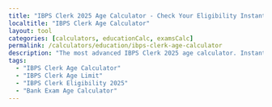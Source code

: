 ```yaml
---
title: "IBPS Clerk 2025 Age Calculator - Check Your Eligibility Instantly"
localtitle: "IBPS Clerk Age Calculator"
layout: tool
categories: [calculators, educationCalc, examsCalc]
permalink: /calculators/education/ibps-clerk-age-calculator
description: "The most advanced IBPS Clerk 2025 age calculator. Instantly verify your age eligibility, find your valid DOB range, and get a checklist of required documents."
tags:
  - "IBPS Clerk Age Calculator"
  - "IBPS Clerk Age Limit"
  - "IBPS Clerk Eligibility 2025"
  - "Bank Exam Age Calculator"
---
```


<link rel="stylesheet" href="https://cdnjs.cloudflare.com/ajax/libs/font-awesome/6.5.1/css/all.min.css">

<div class="ibps-ac1-wrapper">
    <style>
        :root {
            /* Light Mode */
            --ibps-bg: #f0f2f5;
            --ibps-surface: rgba(255, 255, 255, 0.7);
            --ibps-primary: #002366; /* Deep Navy */
            --ibps-accent: #00A99D;  /* Teal */
            --ibps-text-primary: #121212;
            --ibps-text-secondary: #5a6a7a;
            --ibps-border: rgba(255, 255, 255, 0.3);
            --ibps-border-strong: #d9e2ec;
            --ibps-success: #00A99D;
            --ibps-danger: #d94c4c;
            --ibps-danger-bg: #fde8e8;
        }

        .dark-mode {
            /* Dark Mode */
            --ibps-bg: #0d1117;
            --ibps-surface: rgba(22, 27, 34, 0.7);
            --ibps-primary: #58a6ff;
            --ibps-accent: #39d3c8;
            --ibps-text-primary: #c9d1d9;
            --ibps-text-secondary: #8b949e;
            --ibps-border: rgba(139, 148, 158, 0.3);
            --ibps-border-strong: #30363d;
            --ibps-success: #39d3c8;
            --ibps-danger: #ff7b72;
            --ibps-danger-bg: #4a2121;
        }

        /* --- BASE & BACKGROUND --- */
        .ibps-ac1-wrapper {
            font-family: 'Poppins', sans-serif;
            background-color: var(--ibps-bg);
            color: var(--ibps-text-primary);
            transition: background-color 0.3s ease;
            overflow-x: hidden;
            position: relative;
        }
        .ibps-ac1-wrapper::before { /* Animated Gradient Blobs */
            content: ''; position: absolute; top: -10%; right: -10%; width: 400px; height: 400px;
            background: radial-gradient(circle, var(--ibps-accent) 0%, transparent 70%);
            border-radius: 50%; opacity: 0.15; filter: blur(100px); animation: blob-move-1 20s infinite alternate;
        }
        .ibps-ac1-wrapper::after {
            content: ''; position: absolute; bottom: -10%; left: -10%; width: 400px; height: 400px;
            background: radial-gradient(circle, var(--ibps-primary) 0%, transparent 70%);
            border-radius: 50%; opacity: 0.15; filter: blur(100px); animation: blob-move-2 25s infinite alternate;
        }
        @keyframes blob-move-1 { from { transform: translate(0, 0) scale(1); } to { transform: translate(100px, 50px) scale(1.2); } }
        @keyframes blob-move-2 { from { transform: translate(0, 0) scale(1.2); } to { transform: translate(-50px, -100px) scale(1); } }

        .ibps-ac1-container { max-width: 1200px; margin: 0 auto; padding: 2rem 0.5rem; position: relative; z-index: 2; }

        /* --- LAYOUT --- */
        .ibps-ac1-layout {
            display: flex;
            flex-direction: column;
            gap: 2rem;
        }
        .ibps-ac1-main { order: 1; }
        .ibps-ac1-sidebar { order: 2; }
        .ibps-ac1-content { order: 3; }

        @media (min-width: 1024px) {
            .ibps-ac1-layout {
                display: grid;
                grid-template-columns: minmax(0, 2fr) 1fr;
                grid-template-areas:
                    "main sidebar"
                    "content sidebar";
                gap: 2rem;
                align-items: start;
            }
            .ibps-ac1-main { grid-area: main; }
            .ibps-ac1-sidebar { grid-area: sidebar; position: sticky; top: 2rem; }
            .ibps-ac1-content { grid-area: content; }
        }

        .ibps-ac1-main, .ibps-ac1-sidebar, .ibps-ac1-content {
            display: flex; flex-direction: column; gap: 2rem;
        }

        /* --- HEADER --- */
        .ibps-ac1-header { text-align: center; margin-bottom: 2rem; }
        .ibps-ac1-header h1 { font-size: 2.75rem; font-weight: 800; color: var(--ibps-text-primary); }
        .ibps-ac1-header p { font-size: 1.1rem; color: var(--ibps-text-secondary); max-width: 600px; margin: 0.5rem auto 0; }
        
        /* --- CARD & GLASSMORPHISM --- */
        .ibps-ac1-card {
            background-color: var(--ibps-surface);
            border: 1px solid var(--ibps-border);
            border-radius: 16px;
            box-shadow: 0 8px 32px 0 rgba(0,0,0,0.1);
            backdrop-filter: blur(10px);
            -webkit-backdrop-filter: blur(10px);
            transition: all 0.3s ease;
            padding: 1rem;
        }
        .ibps-ac1-card-padded { padding: 2.5rem; }

        /* --- CALCULATOR --- */
        .ibps-ac1-form-grid { display: grid; grid-template-columns: 1fr; gap: 1.5rem; margin: 1.5rem 0; }
        @media (min-width: 600px) { .ibps-ac1-form-grid { grid-template-columns: 1fr 1fr; } }
        .ibps-ac1-input-group label { display: block; font-weight: 600; margin-bottom: 0.5rem; }
        .ibps-ac1-input {
            width: 100%; padding: 0.8rem 1rem; font-size: 1rem; font-family: inherit;
            background-color: transparent; border: 1px solid var(--ibps-border-strong);
            border-radius: 8px; color: var(--ibps-text-primary); transition: all 0.3s ease;
        }
        .ibps-ac1-input:focus {
            outline: none; border-color: var(--ibps-accent);
        }
        
        .ibps-ac1-submit-btn {
            width: 100%; padding: 1rem; font-size: 1.1rem; font-weight: 700; color: #fff;
            background: linear-gradient(90deg, var(--ibps-accent), var(--ibps-primary));
            border: none; border-radius: 8px; cursor: pointer; transition: all 0.3s ease;
        }
        .ibps-ac1-submit-btn:hover { box-shadow: 0 6px 20px -5px var(--ibps-accent); transform: translateY(-2px); }
        
        #ibps-error-box {
            display: none;
            margin-top: 1.5rem;
            padding: 1rem;
            background-color: var(--ibps-danger-bg);
            color: var(--ibps-danger);
            border-radius: 8px;
            font-weight: 500;
        }
        
        /* --- RESULTS --- */
        .ibps-ac1-results { display: none; margin-top: 2rem; }
        .ibps-ac1-status { padding: 1.5rem; text-align: center; border-radius: 8px; font-size: 1.25rem; font-weight: 700; margin-bottom: 1.5rem; }
        .ibps-ac1-status.eligible { background-color: var(--ibps-success); color: #fff; }
        .ibps-ac1-status.not-eligible { background-color: var(--ibps-danger); color: #fff; }
        
        .ibps-ac1-details-grid { display: grid; grid-template-columns: 1fr 1fr; gap: 1rem; margin-bottom: 1.5rem; }
        .ibps-ac1-details-grid .item { padding: 1rem; background-color: var(--ibps-bg); border-radius: 8px; }
        .ibps-ac1-details-grid .label { display: block; color: var(--ibps-text-secondary); font-size: 0.9rem; }
        .ibps-ac1-details-grid .value { font-size: 1.1rem; font-weight: 600; color: var(--ibps-text-primary); }

        /* --- DOCUMENT CHECKLIST --- */
        #doc-checklist h4 { font-size: 1.1rem; margin-bottom: 1rem; color: var(--ibps-text-primary); }
        #doc-checklist ul { list-style: none; padding: 0; margin: 0; }
        #doc-checklist li {
            display: flex; align-items: center; gap: 0.75rem; padding: 0.75rem;
            background-color: var(--ibps-bg); border-radius: 8px; margin-bottom: 0.5rem;
            color: var(--ibps-text-secondary);
        }
        #doc-checklist li .fa-check-circle { color: var(--ibps-success); }
        
        /* --- SIDEBAR & CONTENT --- */
        .ibps-ac1-sidebar-card h3 { font-size: 1.25rem; font-weight: 700; margin-bottom: 1rem; color: var(--ibps-text-primary); }
        .ibps-ad-placeholder { min-height: 250px; display: flex; align-items: center; justify-content: center; border: 1px dashed var(--ibps-border-strong); border-radius: 8px; color: var(--ibps-text-secondary); }
        
        .related-tools-list { list-style: none; padding: 0.5rem; margin: 0; }
        .related-tools-list a {
            display: flex; align-items: center; gap: 0.75rem; padding: 0.75rem;
            text-decoration: none; color: var(--ibps-text-secondary); font-weight: 500;
            border-radius: 8px; transition: all 0.2s ease;
        }
        .related-tools-list a:hover { background-color: var(--ibps-bg); color: var(--ibps-accent); }
        
        .ibps-ac1-content h2, .ibps-ac1-content h3 { font-size: 1.75rem; font-weight: 700; margin-bottom: 1rem; color: var(--ibps-text-primary); }
        .ibps-ac1-content p, .ibps-ac1-content ul { font-size: 1.1rem; color: var(--ibps-text-secondary); line-height: 1.8; margin-bottom: 1.5rem; }
        .ibps-ac1-content ul, .ibps-ac1-content ol { padding-left: 20px; }
    </style>

    <div class="ibps-ac1-container">
        <header class="ibps-ac1-header">
            <h1>IBPS Clerk 2025 Age Calculator</h1>
            <p>Instantly check your eligibility for CRP Clerk-XV and get your required documents list.</p>
        </header>

        <div class="ibps-ac1-layout">
            <main class="ibps-ac1-main">
                <div class="ibps-ac1-card ibps-ac1-card-padded">
                    <div class="ibps-ac1-form-grid">
                        <div class="ibps-ac1-input-group">
                            <label for="ibps-dob">Your Date of Birth</label>
                            <input type="date" id="ibps-dob" class="ibps-ac1-input">
                        </div>
                        <div class="ibps-ac1-input-group">
                            <label for="ibps-category">Your Category</label>
                            <select id="ibps-category" class="ibps-ac1-input">
                                <option value="General/EWS">General / EWS</option>
                                <option value="OBC">OBC (Non-Creamy Layer)</option>
                                <option value="SC/ST">SC / ST</option>
                                <option value="PwBD">PwBD (General)</option>
                                <option value="PwBD+OBC">PwBD + OBC</option>
                                <option value="PwBD+SC/ST">PwBD + SC/ST</option>
                                <option value="Widow/Divorced">Widow/Divorced Women</option>
                            </select>
                        </div>
                    </div>
                    <button id="ibps-submit-btn" class="ibps-ac1-submit-btn">Check My Eligibility</button>
                    <div id="ibps-error-box"></div>
                    <div id="ibps-results" class="ibps-ac1-results">
                        <div id="ibps-result-status" class="ibps-ac1-status"></div>
                        <div class="ibps-ac1-details-grid">
                            <div class="item">
                                <span class="label">Age on 01-08-2025</span>
                                <p class="value" id="res-age">--</p>
                            </div>
                            <div class="item">
                                <span class="label">Valid DOB Range</span>
                                <p class="value" id="res-dob-range">--</p>
                            </div>
                        </div>
                        <div id="doc-checklist"></div>
                    </div>
                </div>
            </main>

            <aside class="ibps-ac1-sidebar">
                <div class="ibps-ac1-card">
                    <div class="ibps-ad-placeholder">Advertisement</div>
                </div>
                <div class="ibps-ac1-card">
                    <h3>Related Tools</h3>
                <ul class= "related-tools-list">
                        {% assign education_tools = site.tools | where_exp:"item","item.categories contains 'examsCalc'" %}
                        {% for tool in education_tools %}
                            {% unless tool.url == page.url %}
                                <li>
                                    <a href="{{ tool.url | relative_url }}">
                                        <i class="fas fa-percent"></i>{{ tool.localtitle }}
                                    </a>
                                </li>
                            {% endunless %}
                        {% endfor %}
                </ul>
                </div>
            </aside>
            
            <div class="ibps-ac1-content ibps-ac1-card ibps-ac1-card-padded">
                <h3>A Complete Guide to IBPS Clerk Age Limit 2025: All You Need to Know</h3>
                <p>
                    So you want to apply for IBPS Clerk? The first thing to worry about is the age limit, right? So many students get confused with all the rules and different categories. In this guide, we will break down everything about IBPS Clerk age limit, so you have no confusion.
                </p>
                <h3>Understanding the Basic Age Limit for IBPS Clerk 2025</h3>
                <p>
                    The IBPS people have set some rules for the Clerk job. For the 2025 exam, you must be between 20 to 28 years old. And the main date for this is August 1, 2025. This means if you want to apply for the job, your age should be in this range on that one date.
                </p>
                <p>
                    To make it more simple - if you was born on August 2, 1997, or after that, but before August 1, 2005, then you can apply for the job. They only check your age on that single cut-off date, August 1st, 2025. No other date matters.
                </p>
                <h3>So, Let's Get the Dates Straight</h3>
                <p>
                    Many candidates get confused about the dates, so here it is simply:
                </p>
                <ul>
                    <li>Minimum age: 20 years (You must be born on or before August 1, 2005)</li>
                    <li>Maximum age: 28 years (You must be born on or after August 2, 1997)</li>
                </ul>
                <p>
                    This is for General category. But if you are from a reserved category, there are more benefits. We will discuss below.
                </p>
                <h3>Category Relaxations: Know Your Benefits</h3>
                <p>
                    One of the best part about government jobs is the age relaxation. IBPS Clerk exam also gives good relaxations.
                </p>
                <h4>Scheduled Caste (SC) and Scheduled Tribe (ST) Candidates</h4>
                <p>
                    If you are from SC or ST category, you get a big benefit. You get 5 extra years. So for you, the maximum age is not 28, it is 33 years. That's a good thing, no?
                </p>
                <h4>Other Backward Classes (OBC) - Non Creamy Layer</h4>
                <p>
                    For OBC candidates, you get 3 years relaxation. But remember, this is only for 'Non-Creamy Layer'. So your maximum age is 31 years. You will need a valid OBC-NCL certificate for this.
                </p>
                <h4>Persons with Benchmark Disabilities (PwBD)</h4>
                <p>
                    If you are a Person with Benchmark Disability, you get a huge 10 years relaxation. That means you can apply till 38 years old. And if you are PwBD and also from SC/ST or OBC, you get even more benefits.
                </p>
                <h4>Ex-Servicemen</h4>
                <p>
                    This one is little complex. Basically, you get relaxation for the number of years you served in the army, plus 3 more years. But the final age can't be more than 50. For disabled ex-servicemen from SC/ST, the extra relaxation is 8 years instead of 3.
                </p>
                <h4>Special Rules for Women</h4>
                <p>
                    IBPS also have special rules for some women. If you are a widow, or divorced, or legally separated and not remarried, you can apply till you are 35 (for General), 38 (for OBC), and 40 (for SC/ST).
                </p>
                <h3>Don't Forget These Important Things!</h3>
                <h4>Documents are Most Important</h4>
                <p>
                    When you apply for age relaxation, you need to show proper documents. The certificates must be original and valid. So many students get rejected at the document verification stage just because of this. Don't be that person.
                </p>
                <h4>No Experience Needed</h4>
                <p>
                    Good news for freshers! You don't need any work experience for IBPS Clerk. So if you just finished your graduation, you can apply directly.
                </p>
                <h4>Computer Knowledge is a Must</h4>
                <p>
                    But you must know basic computers. They need a certificate or degree, or you should have studied computer as a subject in school or college. This is mandatory.
                </p>
                <h3>Silly Mistakes That Can Cost You Your Dream Job</h3>
                <p>
                    Many aspirants make silly mistakes. Here are some common errors you should avoid:
                </p>
                <ol>
                    <li><strong>Mistake 1: Wrong Date</strong><br>
                    Some people calculate there age from the date they fill the form. This is totally wrong. Always, always remember the date is August 1, 2025. Only this date.</li>
                    <li><strong>Mistake 2: Confused About Dates</strong><br>
                    The notification will say 'both dates inclusive'. This means if your birthday is on the first or the last date, you are still eligible. Don't get confused.</li>
                    <li><strong>Mistake 3: Ignoring Your Category Benefit</strong><br>
                    Many reserved category students don't even know they are eligible because of relaxation. First check the rules for your category before you decide you are too old for the exam.</li>
                </ol>
                <h3>Some Smart Tips For You</h3>
                <h4>If You Are on the Border of Age</h4>
                <p>
                    If your age is exactly on the line, please check two-three times. It's better to be 100% sure than to be sad later.
                </p>
                <h4>Plan For Many Attempts</h4>
                <p>
                    If you are young, you have a big advantage. You can give many attempts. So dont worry if you fail first time. IBPS Clerk exam is held every year.
                </p>
                <h4>Keep Documents Ready</h4>
                <p>
                    If you need a category certificate, please get it ready now. These things take time to make. Dont wait for the last minute.
                </p>
                <h3>Your Banking Career is Waiting!</h3>
                <p>
                    Look, getting a bank job is a big deal, and IBPS Clerk is a great first step. The age limit is just one small part of the journey. Once you know your eligible, you just need to focus on your studies. The exam has Prelims and Mains. With good preparation, you can definitely crack it. The competition is tough, but so are you. So check your age today, and start your journey to become a banker!
                </p>
            </div>
        </div>
    </div>

    <script>
        (function() {
            const dobInput = document.getElementById('ibps-dob');
            const categorySelect = document.getElementById('ibps-category');
            const submitBtn = document.getElementById('ibps-submit-btn');
            const resultsDiv = document.getElementById('ibps-results');
            const errorBox = document.getElementById('ibps-error-box');

            if (!submitBtn) return;

            const res = {
                status: document.getElementById('ibps-result-status'),
                age: document.getElementById('res-age'),
                dobRange: document.getElementById('res-dob-range'),
                docChecklist: document.getElementById('doc-checklist')
            };

            const CALCULATION_DATE = new Date('2025-08-01T00:00:00');
            const MIN_AGE = 20;
            const BASE_MAX_AGE = 28;

            const DOC_LIST = {
                'OBC': 'OBC-NCL Certificate (issued after 01-04-2025)',
                'SC/ST': 'Valid SC/ST Caste Certificate',
                'PwBD': 'Disability Certificate (min. 40%)',
                'Widow/Divorced': 'Proof of status (Death Certificate of husband/Decree of divorce)',
                'General/EWS': 'Income & Asset Certificate (for EWS)'
            };
            
            function calculateAge(dob) {
                const birthDate = new Date(dob);
                let ageYears = CALCULATION_DATE.getFullYear() - birthDate.getFullYear();
                let ageMonths = CALCULATION_DATE.getMonth() - birthDate.getMonth();
                let ageDays = CALCULATION_DATE.getDate() - birthDate.getDate();
                if (ageDays < 0) {
                    ageMonths--;
                    ageDays += new Date(CALCULATION_DATE.getFullYear(), CALCULATION_DATE.getMonth(), 0).getDate();
                }
                if (ageMonths < 0) {
                    ageYears--;
                    ageMonths += 12;
                }
                return { years: ageYears, months: ageMonths, days: ageDays };
            }
            
            function checkEligibility() {
                // Reset UI
                resultsDiv.style.display = 'none';
                errorBox.style.display = 'none';

                if (!dobInput.value) {
                    errorBox.textContent = 'Please select your Date of Birth to check eligibility.';
                    errorBox.style.display = 'block';
                    return;
                }

                const selectedCategory = categorySelect.value;
                const age = calculateAge(dobInput.value);
                
                let maxAge = BASE_MAX_AGE;
                
                if (selectedCategory === 'OBC') maxAge = 31;
                if (selectedCategory === 'SC/ST') maxAge = 33;
                if (selectedCategory === 'PwBD') maxAge = 38;
                if (selectedCategory === 'PwBD+OBC') maxAge = 41;
                if (selectedCategory === 'PwBD+SC/ST') maxAge = 43;
                if (selectedCategory === 'Widow/Divorced') maxAge = 35; 

                const isEligible = age.years >= MIN_AGE && age.years <= maxAge;

                const notBornAfter = new Date(CALCULATION_DATE);
                notBornAfter.setFullYear(notBornAfter.getFullYear() - MIN_AGE);
                const notBornBefore = new Date(CALCULATION_DATE);
                notBornBefore.setFullYear(notBornBefore.getFullYear() - (maxAge + 1));
                notBornBefore.setDate(notBornBefore.getDate() + 1);

                resultsDiv.style.display = 'block';

                if(isEligible) {
                    res.status.textContent = '✅ You are Eligible for IBPS Clerk 2025';
                    res.status.className = 'ibps-ac1-status eligible';
                } else {
                    let reason = age.years < MIN_AGE ? `(Below minimum age of 20)` : `(Above maximum age of ${maxAge})`;
                    res.status.textContent = `❌ Sorry, You are Not Eligible ${reason}`;
                    res.status.className = 'ibps-ac1-status not-eligible';
                }
                
                res.age.textContent = `${age.years} Y, ${age.months} M, ${age.days} D`;
                res.dobRange.textContent = `${notBornBefore.toLocaleDateString('en-GB')} to ${notBornAfter.toLocaleDateString('en-GB')}`;
                
                let checklistHTML = '<h4>Required Documents Checklist:</h4><ul>';
                checklistHTML += `<li><i class="fas fa-check-circle"></i> Proof of Date of Birth (10th Marksheet)</li>`;
                
                if(DOC_LIST[selectedCategory]) {
                    checklistHTML += `<li><i class="fas fa-check-circle"></i> ${DOC_LIST[selectedCategory]}</li>`;
                } else if (selectedCategory.includes('OBC')) {
                     checklistHTML += `<li><i class="fas fa-check-circle"></i> ${DOC_LIST['OBC']}</li>`;
                } else if (selectedCategory.includes('SC/ST')) {
                     checklistHTML += `<li><i class="fas fa-check-circle"></i> ${DOC_LIST['SC/ST']}</li>`;
                }
                if (selectedCategory.includes('PwBD')) {
                     checklistHTML += `<li><i class="fas fa-check-circle"></i> ${DOC_LIST['PwBD']}</li>`;
                }

                checklistHTML += '</ul>';
                res.docChecklist.innerHTML = checklistHTML;
            }

            submitBtn.addEventListener('click', checkEligibility);
        })();
    </script>
</div>